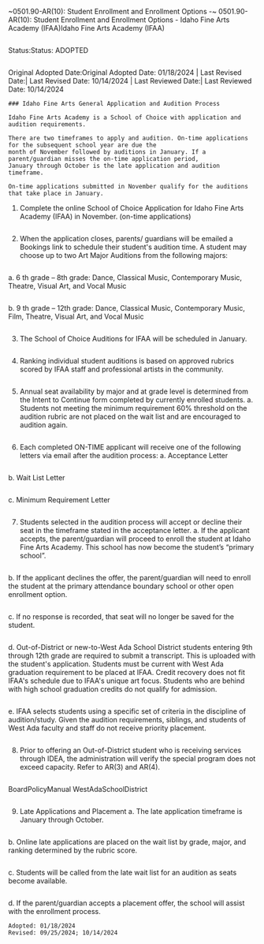 ~0501.90-AR(10): Student Enrollment and Enrollment Options -~
 0501.90-AR(10): Student Enrollment and Enrollment Options -
Idaho Fine Arts Academy (IFAA)Idaho Fine Arts Academy (IFAA)
```
```
Status:Status: ADOPTED
```
```
Original Adopted Date:Original Adopted Date: 01/18/2024 | Last Revised Date:| Last Revised Date: 10/14/2024 | Last Reviewed Date:| Last Reviewed Date: 10/14/2024
```
### Idaho Fine Arts General Application and Audition Process

Idaho Fine Arts Academy is a School of Choice with application and audition requirements.

There are two timeframes to apply and audition. On-time applications for the subsequent school year are due the
month of November followed by auditions in January. If a parent/guardian misses the on-time application period,
January through October is the late application and audition timeframe.

On-time applications submitted in November qualify for the auditions that take place in January.

```
1. Complete the online School of Choice Application for Idaho Fine Arts Academy (IFAA) in November. (on-time
applications)
```
```
2. When the application closes, parents/ guardians will be emailed a Bookings link to schedule their
student's audition time. A student may choose up to two Art Major Auditions from the following majors:
```
```
a. 6 th grade – 8th grade: Dance, Classical Music, Contemporary Music, Theatre, Visual Art, and Vocal Music
```
```
b. 9 th grade – 12th grade: Dance, Classical Music, Contemporary Music, Film, Theatre, Visual Art, and Vocal
Music
```
```
3. The School of Choice Auditions for IFAA will be scheduled in January.
```
```
4. Ranking individual student auditions is based on approved rubrics scored by IFAA staff and professional artists
in the community.
```
```
5. Annual seat availability by major and at grade level is determined from the Intent to Continue form completed
by currently enrolled students.
a. Students not meeting the minimum requirement 60% threshold on the audition rubric are not placed on
the wait list and are encouraged to audition again.
```
```
6. Each completed ON-TIME applicant will receive one of the following letters via email after the audition
process:
a. Acceptance Letter
```
```
b. Wait List Letter
```
```
c. Minimum Requirement Letter
```
```
7. Students selected in the audition process will accept or decline their seat in the timeframe stated in the
acceptance letter.
a. If the applicant accepts, the parent/guardian will proceed to enroll the student at Idaho Fine Arts
Academy. This school has now become the student’s “primary school”.
```
```
b. If the applicant declines the offer, the parent/guardian will need to enroll the student at the primary
attendance boundary school or other open enrollment option.
```
```
c. If no response is recorded, that seat will no longer be saved for the student.
```
```
d. Out-of-District or new-to-West Ada School District students entering 9th through 12th grade are
required to submit a transcript. This is uploaded with the student's application. Students must be current
with West Ada graduation requirement to be placed at IFAA. Credit recovery does not fit IFAA's
schedule due to IFAA's unique art focus. Students who are behind with high school graduation credits do
not qualify for admission.
```
```
e. IFAA selects students using a specific set of criteria in the discipline of audition/study. Given the
audition requirements, siblings, and students of West Ada faculty and staff do not receive priority
placement.
```
```
8. Prior to offering an Out-of-District student who is receiving services through IDEA, the administration will
verify the special program does not exceed capacity. Refer to AR(3) and AR(4).
```
```
BoardPolicyManual
WestAdaSchoolDistrict
```

```
9. Late Applications and Placement
a. The late application timeframe is January through October.
```
```
b. Online late applications are placed on the wait list by grade, major, and ranking determined by the rubric
score.
```
```
c. Students will be called from the late wait list for an audition as seats become available.
```
```
d. If the parent/guardian accepts a placement offer, the school will assist with the enrollment process.
```
Adopted: 01/18/2024
Revised: 09/25/2024; 10/14/2024


